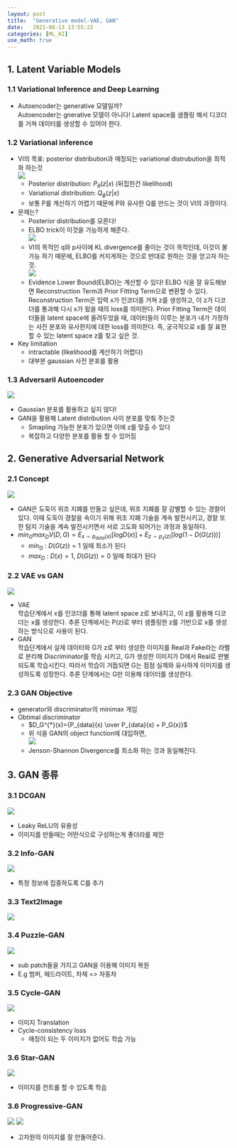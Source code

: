 ```yaml
---
layout: post
title:  "Generative model-VAE, GAN"
date:   2021-08-13 13:55:22
categories: [ML_AI]
use_math: true
---
```


## 1. Latent Variable Models
### 1.1 Variational Inference and Deep Learning
* Autoencoder는 generative 모델일까?  
 Autoencoder는 gnerative 모델이 아니다! Latent space를 샘플링 해서 디코더를 거쳐 데이터를 생성할 수 있어야 한다.

### 1.2 Variational inference
* VI의 목표: posterior distribution과 매칭되는 variational distrubution을 최적화 하는것  
    ![](/assets/image/ML_AI/gm2_1.PNG)
    * Posterior distribution: $P_\theta (z \vert x)$ (뒤집힌건 likelihood)
    * Variational distribution: $Q_\phi (z \vert x)$
    * 보통 P를 계산하기 어렵기 때문에 P와 유사한 Q를 만드는 것이 VI의 과정이다.
* 문제는?
    * Posterior distribution를 모른다!
    * ELBO trick이 이것을 가능하게 해준다.  
    ![](/assets/image/ML_AI/gm2_2.PNG)
    * VI의 목적인 q와 p사이에 KL divergence를 줄이는 것이 목적인데, 이것이 불가능 하기 때문에, ELBO를 커지게하는 것으로 반대로 원하는 것을 얻고자 하는 것.   
    ![](/assets/image/ML_AI/gm2_3.PNG)
    * Evidence Lower Bound(ELBO)는 계산할 수 있다! ELBO 식을 잘 유도해보면 Reconstruction Term과 Prior Fitting Term으로 변환할 수 있다. Reconstruction Term은 입력 x가 인코더를 거쳐 z를 생성하고, 이 z가 디코더를 통과해 다시 x가 됬을 때의 loss를 의미한다. Prior Fitting Term은 데이터들을 latent space에 올려두었을 때, 데이터들이 이루는 분포가 내가 가정하는 사전 분포와 유사한지에 대한 loss를 의미한다. 즉, 궁극적으로 x를 잘 표현할 수 있는 latent space z를 찾고 싶은 것. 
* Key limitation
    * intractable (likelihood를 계산하기 어렵다)
    * 대부분 gaussian 사전 분포를 활용

### 1.3 Adversaril Autoencoder
![](/assets/image/ML_AI/gm2_4.PNG)
* Gaussian 분포를 활용하고 싶지 않다!
* GAN을 활용해 Latent distribution 사이 분포를 맞춰 주는것
    * Smapling 가능한 분포가 있으면 이에 z를 맞출 수 있다
    * 복잡하고 다양한 분포를 활용 할 수 있어짐

## 2. Generative Adversarial Network
### 2.1 Concept
![](/assets/image/ML_AI/gm2_5.PNG)
* GAN은 도둑이 위조 지폐를 만들고 싶은데, 위조 지폐를 잘 감별할 수 있는 경찰이 있다. 이때 도둑이 경찰을 속이기 위해 위조 지폐 기술을 계속 발전시키고, 경찰 또한 탐지 기술을 계속 발전시키면서 서로 고도화 되어가는 과정과 동일하다.
* $min_G max_D V(D, G)=E_{x \sim p_{data}(x)}[logD(x)] + E_{z \sim p_z(z)}[log(1-D(G(z)))]$
    * $min_G$ : $D(G(z))=1$ 일때 최소가 된다
    * $max_D$ : $D(x)=1, \ D(G(z))=0$ 일때 최대가 된다

### 2.2 VAE vs GAN
![](/assets/image/ML_AI/gm2_6.PNG)
* VAE  
 학습단계에서 x를 인코더를 통해 latent space z로 보내지고, 이 z를 활용해 디코더는 x를 생성한다. 추론 단계에서는 P(z)로 부터 샘플링한 z를 기반으로 x를 생성하는 방식으로 사용이 된다.
* GAN  
 학습단계에서 실제 데이터와 G가 z로 부터 생성한 이미지를 Real과 Fake라는 라벨로 분리해 Discriminator를 학습 시키고, G가 생성한 이미지가 D에서 Real로 판별되도록 학습시킨다. 따라서 학습이 거듭되면 G는 점점 실제와 유사하게 이미지를 생성하도록 성장한다. 추론 단계에서는 G만 이용해 데이터를 생성한다.

### 2.3 GAN Objective
* generator와 discriminator의 minimax 게임
* Obtimal discriminator
    * $D_G^{*}(x)={P_{data}(x) \over P_{data}(x) + P_G(x)}$
    * 위 식을 GAN의 object function에 대입하면,  
    ![](/assets/image/ML_AI/gm2_7.PNG)
    * Jenson-Shannon Divergence를 최소화 하는 것과 동일해진다.

## 3. GAN 종류
### 3.1 DCGAN
![](/assets/image/ML_AI/gm2_8.PNG)
* Leaky ReLU의 유용성
* 이미지를 만들때는 어떤식으로 구성하는게 좋더라를 제안

### 3.2 Info-GAN
![](/assets/image/ML_AI/gm2_9.PNG)
* 특정 정보에 집중하도록 C를 추가

### 3.3 Text2Image
![](/assets/image/ML_AI/gm2_14.PNG)

### 3.4 Puzzle-GAN
![](/assets/image/ML_AI/gm2_10.PNG)
* sub patch들을 가지고 GAN을 이용해 이미지 복원
* E.g 범퍼, 헤드라이트, 차체 => 자동차

### 3.5 Cycle-GAN
![](/assets/image/ML_AI/gm2_11.PNG)
* 이미지 Translation
* Cycle-consistency loss
    * 매칭이 되는 두 이미지가 없어도 학습 가능

### 3.6 Star-GAN
![](/assets/image/ML_AI/gm2_12.PNG)
* 이미지를 컨트롤 할 수 있도록 학습

### 3.6 Progressive-GAN
![](/assets/image/ML_AI/gm2_13.PNG)
![](/assets/image/ML_AI/gm2_15.gif)
* 고차원의 이미지를 잘 만들어준다.

